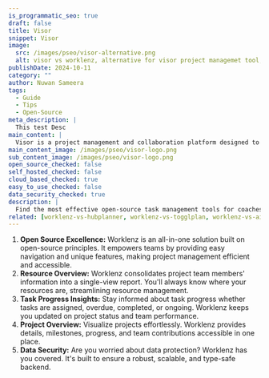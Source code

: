 ```yaml
---
is_programmatic_seo: true
draft: false
title: Visor
snippet: Visor
image:
  src: /images/pseo/visor-alternative.png
  alt: visor vs worklenz, alternative for visor project managemet tool, task management, resource management, productivity
publishDate: 2024-10-11
category: ""
author: Nuwan Sameera
tags:
  - Guide
  - Tips
  - Open-Source
meta_description: |
  This test Desc
main_content: |
  Visor is a project management and collaboration platform designed to integrate seamlessly with tools like Google Sheets. It provides a flexible spreadsheet-style interface that allows teams to manage projects, prioritize tasks, and track progress efficiently. Visor is ideal for teams looking to combine the simplicity of spreadsheets with advanced project management capabilities, offering features like real-time collaboration, task dependencies, and data synchronization.
main_content_image: /images/pseo/visor-logo.png
sub_content_image: /images/pseo/visor-logo.png
open_source_checked: false
self_hosted_checked: false
cloud_based_checked: true
easy_to_use_checked: false
data_security_checked: true
description: |
  Find the most effective open-source task management tools for coaches on our platform. Simplify your coaching tasks and boost productivity with these tools.
related: [worklenz-vs-hubplanner, worklenz-vs-togglplan, worklenz-vs-airtable, worklenz-vs-focusbooster]
---
```

1. **Open Source Excellence:** Worklenz is an all-in-one solution built on open-source principles. It empowers teams by providing easy navigation and unique features, making project management efficient and accessible.
2. **Resource Overview:** Worklenz consolidates project team members' information into a single-view report. You'll always know where your resources are, streamlining resource management.
3. **Task Progress Insights:** Stay informed about task progress whether tasks are assigned, overdue, completed, or ongoing. Worklenz keeps you updated on project status and team performance.
4. **Project Overview:** Visualize projects effortlessly. Worklenz provides details, milestones, progress, and team contributions accessible in one place.
5. **Data Security:** Are you worried about data protection? Worklenz has you covered. It's built to ensure a robust, scalable, and type-safe backend.